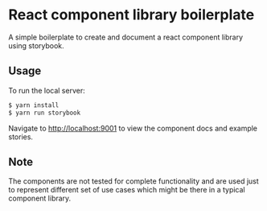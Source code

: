 # React component library boilerplate
A simple boilerplate to create and document a react component library using storybook.

## Usage

To run the local server:

```bash
$ yarn install
$ yarn run storybook
```

Navigate to [http://localhost:9001](http://localhost:9001) to view the component docs and example stories.

## Note

The components are not tested for complete functionality and are used just to represent different set of use cases which might be there in a typical component library.